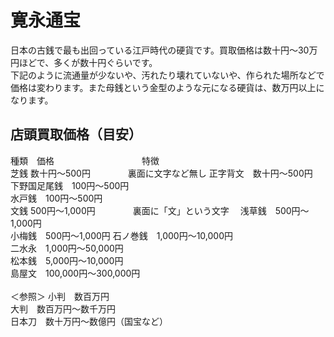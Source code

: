 # 寛永通宝
日本の古銭で最も出回っている江戸時代の硬貨です。買取価格は数十円～30万円ほどで、多くが数十円ぐらいです。    
下記のように流通量が少ないや、汚れたり壊れていないや、作られた場所などで価格は変わります。また母銭という金型のような元になる硬貨は、数万円以上になります。

## 店頭買取価格（目安）
種類　価格　　　　　　　　　　特徴  
芝銭	数十円～500円  　　　　裏面に文字など無し
正字背文　数十円～500円  
下野国足尾銭　100円～500円  
水戸銭　100円～500円  
文銭	500円～1,000円  　　　　裏面に「文」という文字　
浅草銭　500円～1,000円  
小梅銭　500円～1,000円 
石ノ巻銭　1,000円～10,000円  
二水永　1,000円～50,000円  
松本銭　5,000円～10,000円  
島屋文　100,000円～300,000円<br><br>
＜参照＞
小判　数百万円  
大判　数百万円～数千万円  
日本刀　数十万円～数億円（国宝など）  
